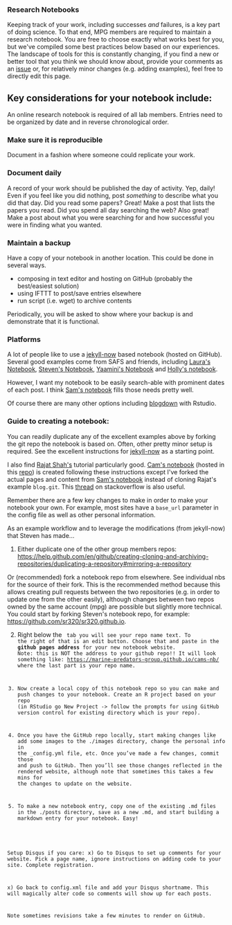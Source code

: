 
### Research Notebooks

Keeping track of your work, including successes *and* failures, is a key part of doing science. To that end, MPG members are required to maintain a research notebook. You are free to choose exactly what works best for you, but we've compiled some best practices below based on our experiences. The landscape of tools for this is constantly changing, if you find a new or better tool that you think we should know about, provide your comments as an [issue](https://github.com/marine-predators-group/how-we-work/issues) or, for relatively minor changes (e.g. adding examples), feel free to directly edit this page.

## Key considerations for your notebook include:

An online research notebook is required of all lab members. Entries need to be organized by date and in reverse chronological order. 

### Make sure it is reproducible
Document in a fashion where someone could replicate your work.

### Document daily
A record of your work should be published the day of activity. Yep, daily! Even if you feel like you did nothing, post <em>something</em> to describe what you did that day. Did you read some papers? Great! Make a post that lists the papers you read. Did you spend all day searching the web? Also great! Make a post about what you were searching for and how successful you were in finding what you wanted.

### Maintain a backup
Have a copy of your notebook in another location. This could be done in several ways.
- composing in text editor and hosting on GitHub (probably the best/easiest solution)
- using IFTTT to post/save entries elsewhere
- run script (i.e. wget) to archive contents

Periodically, you will be asked to show where your backup is and demonstrate that it is functional.

### Platforms

A lot of people like to use a [jekyll-now](https://github.com/barryclark/jekyll-now) based notebook (hosted on GitHub). Several good examples come from SAFS and friends, including [Laura's Notebook](laurahspencer.github.io/LabNotebook/), [Steven's Notebook](sr320.github.io), [Yaamini's Notebook](yaaminiv.github.io) and [Holly's notebook](https://github.com/hputnam/Putnam_Lab_Notebook).

However, I want my notebook to be easily search-able with prominent dates of each post. I think [Sam's notebook](https://github.com/RobertsLab/sams-notebook) fills those needs pretty well.

Of course there are many other options including [blogdown](https://www.r-bloggers.com/setting-up-our-blog-with-rstudio-and-blogdown-i-creating-the-blog/) with Rstudio.


### Guide to creating a notebook:

You can readily duplicate any of the excellent examples above by forking the git repo the notebook is based on. Often, other pretty minor setup is required. See the excellent instructions for [jekyll-now](https://github.com/barryclark/jekyll-now) as a starting point.

I also find [Rajat Shah's](https://shahrajat.com/2016-06-22-install-jekyll-subdirectory-blog-github-pages/) tutorial particularly good. [Cam's notebook](https://marine-predators-group.github.io/cams-nb/) (hosted in this [repo](https://github.com/marine-predators-group/cams-nb)) is created following these instructions except I've forked the actual pages and content from [Sam's notebook](https://github.com/RobertsLab/sams-notebook) instead of cloning Rajat's example `blog.git`. This [thread](https://stackoverflow.com/questions/23417062/getting-jekyll-running-just-for-a-subdirectory-on-github?rq=1) on stackoverflow is also useful.

Remember there are a few key changes to make in order to make your notebook your own. For example, most sites have a `base_url` parameter in the config file as well as other personal information. 

As an example workflow and to leverage the modifications (from jekyll-now) that Steven has made...

1) Either duplicate one of the other group members repos:
https://help.github.com/en/github/creating-cloning-and-archiving-repositories/duplicating-a-repository#mirroring-a-repository

Or (recommended) fork a notebook repo from elsewhere. See individual nbs for the source of their fork. This is the recommended method because this allows creating pull requests between the two repositories (e.g. in order to update one from the other easily), although changes between two repos owned by the same account (mpg) are possible but slightly more technical. You could start by forking Steven's notebook repo, for example: https://github.com/sr320/sr320.github.io.

2) Right below the <code> tab you will see your repo name text. To the right of that is an edit button. Choose that and paste in the **github pages address** for your new notebook website. Note: this is NOT the address to your github repo!! It will look something like:
https://marine-predators-group.github.io/cams-nb/ where the last part is your repo name.

3) Now create a local copy of this notebook repo so you can make and push changes to your notebook. Create an R project based on your repo (in RStudio go New Project -> follow the prompts for using GitHub version control for existing directory which is your repo). 

4) Once you have the GitHub repo locally, start making changes like add some images to the ./images directory, change the personal info in the _config.yml file, etc. Once you’ve made a few changes, commit those and push to GitHub. Then you’ll see those changes reflected in the rendered website, although note that sometimes this takes a few mins for the changes to update on the website. 

5) To make a new notebook entry, copy one of the existing .md files in the ./posts directory, save as a new .md, and start building a markdown entry for your notebook. Easy!


Setup Disqus if you care:
x) Go to Disqus to set up comments for your website. Pick a page name, ignore instructions on adding code to your site. Complete registration. 

x) Go back to config.xml file and add your Disqus shortname. This will magically alter code so comments will show up for each posts. 

Note sometimes revisions take a few minutes to render on GitHub.

